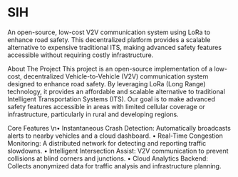 # SIH
An open-source, low-cost V2V communication system using LoRa to enhance road safety. This decentralized platform provides a scalable alternative to expensive traditional ITS, making advanced safety features accessible without requiring costly infrastructure.

About The Project
This project is an open-source implementation of a low-cost, decentralized Vehicle-to-Vehicle (V2V) communication system designed to enhance road safety. By leveraging LoRa (Long Range) technology, it provides an affordable and scalable alternative to traditional Intelligent Transportation Systems (ITS). Our goal is to make advanced safety features accessible in areas with limited cellular coverage or infrastructure, particularly in rural and developing regions.

Core Features
\n• Instantaneous Crash Detection: Automatically broadcasts alerts to nearby vehicles and a cloud dashboard.
• Real-Time Congestion Monitoring: A distributed network for detecting and reporting traffic slowdowns.
• Intelligent Intersection Assist: V2V communication to prevent collisions at blind corners and junctions.
• Cloud Analytics Backend: Collects anonymized data for traffic analysis and infrastructure planning.

